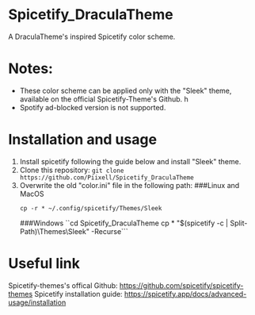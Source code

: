 # Spicetify_DraculaTheme
A DraculaTheme's inspired Spicetify color scheme.

# Notes:

-  These color scheme can be applied only with the "Sleek" theme, available on the official Spicetify-Theme's Github. h
-  Spotify ad-blocked version is not supported.

# Installation and usage

1. Install spicetify following the guide below and install "Sleek" theme.
2. Clone this repository:
```git clone https://github.com/Piixell/Spicetify_DraculaTheme```
3. Overwrite the old "color.ini" file in the following path:
   ###Linux and MacOS
   ```cd Spicetify_DraculaTheme
   cp -r * ~/.config/spicetify/Themes/Sleek
   ```
   ###Windows
   ``cd Spicetify_DraculaTheme
   cp * "$(spicetify -c | Split-Path)\Themes\Sleek" -Recurse```


# Useful link

Spicetify-themes's offical Github: https://github.com/spicetify/spicetify-themes
Spicetify installation guide: https://spicetify.app/docs/advanced-usage/installation
